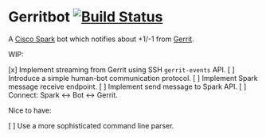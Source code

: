 # Gerritbot [![Build Status](https://travis-ci.org/boxdot/gerritbot-rs.svg?branch=master)](https://travis-ci.org/boxdot/gerritbot-rs)

A [Cisco Spark](https://www.ciscospark.com) bot which notifies about +1/-1 from [Gerrit](https://www.gerritcodereview.com).

WIP:

[x] Implement streaming from Gerrit using SSH `gerrit-events` API.
[ ] Introduce a simple human-bot communication protocol.
[ ] Implement Spark message receive endpoint.
[ ] Implement send message to Spark API.
[ ] Connect: Spark <-> Bot <-> Gerrit.

Nice to have:

[ ] Use a more sophisticated command line parser.

